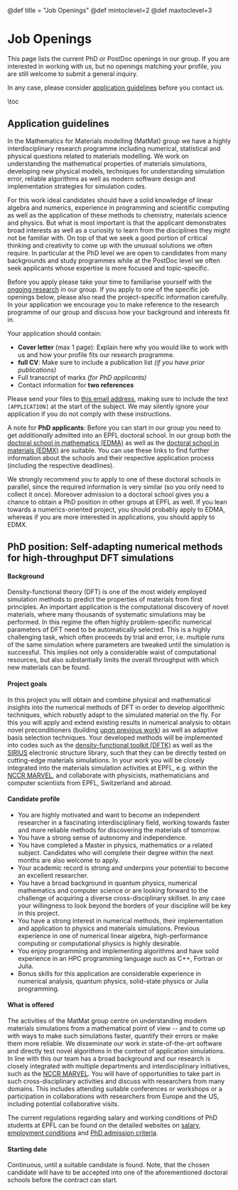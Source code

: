 @def title = "Job Openings"
@def mintoclevel=2
@def maxtoclevel=3


# Job Openings
This page lists the current PhD or PostDoc openings in our group.
If you are interested in working with us,
but no openings matching your profile,
you are still welcome to submit a general inquiry.

In any case, please consider [application guidelines](#application_guidelines)
before you contact us.
<!--
We like to give each serious candidates the proper consideration they deserve.
Unfortunately the large number of mass applications
with no connections to the projects or general research in our group
make it necessary to do a preliminary screening of candidates.
All applications not following these guidelines might be silently ignored.
-->

\toc

## Application guidelines

In the Mathematics for Materials modelling (MatMat) group we have a highly interdisciplinary research
programme including numerical, statistical and physical questions related to materials modelling.
We work on understanding the mathematical properties of materials simulations, developing new physical models,
techniques for understanding simulation error, reliable algorithms as well as modern software design
and implementation strategies for simulation codes.

For this work ideal candidates should have a solid knowledge of linear algebra and numerics,
experience in programming and scientific computing
as well as the application of these methods to chemistry, materials science and physics.
But what is most important is that the applicant demonstrates broad interests
as well as a curiosity to learn from the disciplines they might not be familiar with.
On top of that we seek a good portion of critical thinking and creativity
to come up with the unusual solutions we often require.
In particular at the PhD level we are open to candidates from many backgrounds and study programmes
while at the PostDoc level we often seek applicants whose expertise is more focused and topic-specific.

Before you apply please take your time to familiarise yourself with the [ongoing research](/research) in our group.
If you apply to one of the specific job openings below, please also read the project-specific information carefully.
In your application we encourage you to make reference to the research programme of our group
and discuss how your background and interests fit in.

Your application should contain:

- **Cover letter** (max 1 page): Explain here why you would like to work with us and how your profile fits our research programme.
- **full CV**: Make sure to include a publication list *(if you have prior publications)*
- Full transcript of marks *(for PhD applicants)*
- Contact information for **two references**

Please send your files to [this email address](mailto:michael.herbst@epfl.ch?subject=[APPLICATION]),
making sure to include the text `[APPLICATION]` at the start of the subject.
We may silently ignore your application if you do not comply with these instructions.

A note for **PhD applicants**: Before you can start in our group you need to get *additionally* admitted into an EPFL doctoral school.
In our group both the [doctoral school in mathematics (EDMA)](https://www.epfl.ch/education/phd/edma-mathematics/)
as well as the [doctoral school in materials (EDMX)](https://www.epfl.ch/education/phd/edmx-materials-science-and-engineering/) are suitable.
You can use these links to find further information about the schools and their respective application process (including the respective deadlines).

We strongly recommend you to apply to one of these doctoral schools in parallel,
since the required information is very similar (so you only need to collect it once).
Moreover admission to a doctoral school gives you a chance to obtain a PhD position in other groups at EPFL as well.
If you lean towards a numerics-oriented project, you should probably apply to EDMA,
whereas if you are more interested in applications, you should apply to EDMX.

## PhD position: Self-adapting numerical methods for high-throughput DFT simulations

#### Background
Density-functional theory (DFT) is one of the most widely employed simulation methods
to predict the properties of materials from first principles.
An important application is the computational discovery of novel materials,
where many thousands of systematic simulations may be performed.
In this regime the often highly problem-specific numerical parameters of DFT
need to be automatically selected.
This is a highly challenging task, which often proceeds by trial and error,
i.e. multiple runs of the same simulation where parameters are tweaked until
the simulation is successful.
This implies not only a considerable waist of computational resources,
but also substantially limits the overall throughput with which new materials
can be found.

#### Project goals
In this project you will obtain and combine physical and mathematical insights
into the numerical methods of DFT in order to develop algorithmic techniques,
which robustly adapt to the simulated material on the fly.
For this you will apply and extend existing results in numerical analysis
to obtain novel preconditioners
(building [upon previous work](https://michael-herbst.com/publications/2020.09.03_ldos_preconditioning.pdf))
as well as adaptive basis selection techniques.
Your developed methods will be implemented into codes
such as the [density-functional toolkit (DFTK)](https://dftk.org)
as well as the [SIRIUS](https://github.com/electronic-structure/SIRIUS) electronic structure library,
such that they can be directly tested on cutting-edge materials simulations.
In your work you will be closely integrated into the materials simulation activities
at EPFL, e.g. within the [NCCR MARVEL](https://nccr-marvel.ch/),
and collaborate with physicists, mathematicians and computer scientists from EPFL, Switzerland and abroad.

#### Candidate profile
* You are highly motivated and want to become an independent researcher in a fascinating
  interdisciplinary field, working towards faster and more reliable methods
  for discovering the materials of tomorrow.
* You have a strong sense of autonomy and independence.
* You have completed a Master in physics, mathematics or a related subject.
  Candidates who will complete their degree within the next months are also welcome to apply.
* Your academic record is strong and underpins your potential to become an excellent researcher.
* You have a broad background in quantum physics, numerical mathematics and computer science
  or are looking forward to the challenge of acquiring a diverse cross-disciplinary skillset.
  In any case your willingness to look beyond the borders of your discipline
  will be key in this project.
* You have a strong interest in numerical methods, their implementation and application
  to physics and materials simulations. Previous experience in one of numerical linear algebra,
  high-performance computing or computational physics is highly desirable.
* You enjoy programming and implementing algorithms and have solid experience
  in an HPC programming language such as C++, Fortran or Julia.
* Bonus skills for this application are considerable experience in
  numerical analysis, quantum physics, solid-state physics or Julia programming.

#### What is offered
The activities of the MatMat group centre on understanding
modern materials simulations from a mathematical point of view
-- and to come up with ways to make such simulations faster,
quantify their errors or make them more reliable.
We disseminate our work in state-of-the-art software and directly test novel algorithms
in the context of application simulations.
In line with this our team has a broad background and our research
is closely integrated with multiple departments and interdisciplinary initiatives,
such as the [NCCR MARVEL](https://nccr-marvel.ch/).
You will have of opportunities to take part in such cross-disciplinary activities
and discuss with researchers from many domains.
This includes attending suitable conferences or workshops
or a participation in collaborations with researchers from Europe and the US,
including potential collaborative visits.

The current regulations regarding salary and working conditions of PhD students at EPFL
can be found on the detailed websites on
[salary](https://www.epfl.ch/education/phd/doctoral-studies-structure/doctoral-students-salary),
[employment conditions](https://www.epfl.ch/about/working/working-at-epfl/employment-conditions)
and [PhD admission criteria](https://www.epfl.ch/education/admission/admission-2/phd-admission-criteria-and-application/).


#### Starting date
Continuous, until a suitable candidate is found.
Note, that the chosen candidate will have to be accepted into
one of the aforementioned doctoral schools before the contract can start.



